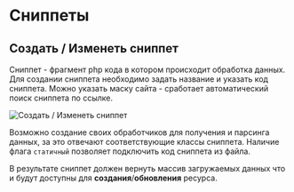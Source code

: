 # Сниппеты

## Создать / Изменеть сниппет

Сниппет - фрагмент php кода в котором происходит обработка данных.
Для создании сниппета необходимо задать название и указать код сниппета. Можно указать маску сайта - сработает автоматический поиск сниппета по ссылке.

![Создать / Изменеть сниппет](https://file.modx.pro/files/a/6/b/a6b22899f14deac867ab4aa831e01094.png)

Возможно создание своих обработчиков для получения и парсинга данных, за это отвечают соответствующие классы сниппета.
Наличие флага `статичный` позволяет подключить код сниппета из файла.

В результате сниппет должен вернуть массив загружаемых данных что и будут доступны для **создания**/**обновления** ресурса.
